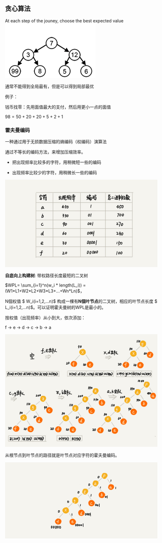 

贪心算法
-------------

At each step of the jouney, choose the best expected value
![With a goal of reaching the largest sum, at each step, the greedy algorithm will choose what appears to be the optimal immediate choice, so it will choose 12 instead of 3 at the second step and will not reach the best solution, which contains 99.](images/xlck8z42EM-greedy-search-path-example.gif)

通常不能得到全局最有，但是可以得到局部最优

例子：

钱币找零：先用面值最大的支付，然后用更小一点的面值

$98 = 50 + 20 + 20 + 5 + 2 + 1$



### 霍夫曼编码

一种通过用于无损数据压缩的熵编码（权编码）演算法

通过不等长的编码方法，来增加压缩效率。

- 把出现频率比较多的字符，用稍微短一些的编码

- 出现频率比较少的字符，用稍微长一些的编码

![img](images/83921e609c8a4dc81ca5b90c8b4cd745.jpg)

**自底向上构建树**: 带权路径长度最短的二叉树

$WPL= \sum_{i=1}^n(w_i * length(L_i)) = (W1*L1+W2*L2+W3*L3+...+Wn*Ln)$，

N個权值 $ W_i(i=1,2,...n)$ 构成一棵有**N個叶节点**的二叉树，相应的叶节点长度 $ L_i(i=1,2,...n)$。可以证明霍夫曼树的WPL是最小的。

按权值（出现频率）从小到大，依次添加：

f -> e -> d -> c -> b -> a

![img](images/7b6a08e7df45eac66820b959c64f877a.jpg)

从根节点到叶节点的路径就是叶节点对应字符的霍夫曼编码。

![img](images/ccf15d048be005924a409574dce143ed.jpg)



